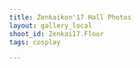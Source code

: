 ```yaml
---
title: Zenkaikon'17 Hall Photos
layout: gallery_local
shoot_id: Zenkai17.Floor
tags: cosplay

---
```


